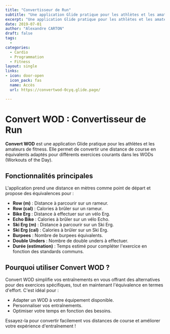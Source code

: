 ```yaml
---
title: "Convertisseur de Run"
subtitle: "Une application Glide pratique pour les athlètes et les amateurs de fitness. Elle permet de convertir une distance de course en équivalents adaptés pour différents exercices courants dans les WODs (Workouts of the Day)."
excerpt: "Une application Glide pratique pour les athlètes et les amateurs de fitness. Elle permet de convertir une distance de course en équivalents adaptés pour différents exercices courants dans les WODs (Workouts of the Day)."
date: 2019-07-01
author: "Alexandre CARTON"
draft: false
tags:
  - 
categories:
  - Cardio
  - Programmation
  - Fitness
layout: single
links:
- icon: door-open
  icon_pack: fas
  name: Accès
  url: https://convertwod-0cyq.glide.page/

---
```


# Convert WOD : Convertisseur de Run

**Convert WOD** est une application Glide pratique pour les athlètes et les amateurs de fitness. Elle permet de convertir une distance de course en équivalents adaptés pour différents exercices courants dans les WODs (Workouts of the Day).

## Fonctionnalités principales

L'application prend une distance en mètres comme point de départ et propose des équivalences pour :

- **Row (m)** : Distance à parcourir sur un rameur.
- **Row (cal)** : Calories à brûler sur un rameur.
- **Bike Erg** : Distance à effectuer sur un vélo Erg.
- **Echo Bike** : Calories à brûler sur un vélo Echo.
- **Ski Erg (m)** : Distance à parcourir sur un Ski Erg.
- **Ski Erg (cal)** : Calories à brûler sur un Ski Erg.
- **Burpees** : Nombre de burpees équivalents.
- **Double Unders** : Nombre de double unders à effectuer.
- **Durée (estimation)** : Temps estimé pour compléter l'exercice en fonction des standards communs.

## Pourquoi utiliser Convert WOD ?

Convert WOD simplifie vos entraînements en vous offrant des alternatives pour des exercices spécifiques, tout en maintenant l'équivalence en termes d'effort. C'est idéal pour :

- Adapter un WOD à votre équipement disponible.
- Personnaliser vos entraînements.
- Optimiser votre temps en fonction des besoins.


Essayez-la pour convertir facilement vos distances de course et améliorer votre expérience d'entraînement !